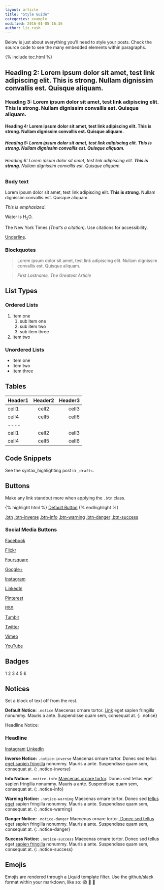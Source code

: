 ```yaml
---
layout: article
title: "Style Guide"
categories: example
modified: 2016-01-05 16:36
author: liz_rush
---
```


Below is just about everything you'll need to style your posts. Check the source code to see the many embedded elements within paragraphs.

{% include toc.html %}

## Heading 2: Lorem ipsum dolor sit amet, test link adipiscing elit. **This is strong**. Nullam dignissim convallis est. Quisque aliquam.

### Heading 3: Lorem ipsum dolor sit amet, test link adipiscing elit. **This is strong**. Nullam dignissim convallis est. Quisque aliquam.

#### Heading 4: Lorem ipsum dolor sit amet, test link adipiscing elit. **This is strong**. Nullam dignissim convallis est. Quisque aliquam.

##### Heading 5: Lorem ipsum dolor sit amet, test link adipiscing elit. **This is strong**. Nullam dignissim convallis est. Quisque aliquam.

###### Heading 6: Lorem ipsum dolor sit amet, test link adipiscing elit. **This is strong**. Nullam dignissim convallis est. Quisque aliquam.

### Body text

Lorem ipsum dolor sit amet, test link adipiscing elit. **This is strong**. Nullam dignissim convallis est. Quisque aliquam.

*This is emphasized*. 

Water is H<sub>2</sub>O. 

The New York Times <cite>(That’s a citation)</cite>.  Use citations for accessibility. 

<u>Underline</u>. 

### Blockquotes

> Lorem ipsum dolor sit amet, test link adipiscing elit. Nullam dignissim convallis est. Quisque aliquam.

> <cite>First Lastname, *The Greatest Article*</cite>

## List Types

### Ordered Lists

1. Item one
	 1. sub item one
	 2. sub item two
	 3. sub item three
2. Item two

### Unordered Lists

* Item one
* Item two
* Item three

## Tables

| Header1 | Header2 | Header3 |
|:--------|:-------:|--------:|
| cell1   | cell2   | cell3   |
| cell4   | cell5   | cell6   |
|----
| cell1   | cell2   | cell3   |
| cell4   | cell5   | cell6   |

## Code Snippets

See the syntax_highlighting post in `_drafts`.

## Buttons

Make any link standout more when applying the `.btn` class.

{% highlight html %}
<a href="#" class="btn">Default Button</a>
{% endhighlight %}

<a href="#" class="btn">.btn</a>
<a href="#" class="btn-inverse">.btn-inverse</a>
<a href="#" class="btn-info">.btn-info</a>
<a href="#" class="btn-warning">.btn-warning</a>
<a href="#" class="btn-danger">.btn-danger</a>
<a href="#" class="btn-success">.btn-success</a>

### Social Media Buttons

<a href="#" class="btn-social facebook"><i class="fa fa-facebook" aria-hidden="true"></i> Facebook</a>

<a href="#" class="btn-social flickr"><i class="fa fa-flickr" aria-hidden="true"></i> Flickr</a>

<a href="#" class="btn-social foursquare"><i class="fa fa-foursquare" aria-hidden="true"></i> Foursquare</a>

<a href="#" class="btn-social google-plus"><i class="fa fa-google-plus" aria-hidden="true"></i> Google+</a>

<a href="#" class="btn-social instagram"><i class="fa fa-instagram" aria-hidden="true"></i> Instagram</a>

<a href="#" class="btn-social linkedin"><i class="fa fa-linkedin" aria-hidden="true"></i> LinkedIn</a>

<a href="#" class="btn-social pinterest"><i class="fa fa-pinterest" aria-hidden="true"></i> Pinterest</a>

<a href="#" class="btn-social rss"><i class="fa fa-rss" aria-hidden="true"></i> RSS</a>

<a href="#" class="btn-social tumblr"><i class="fa fa-tumblr" aria-hidden="true"></i> Tumblr</a>

<a href="#" class="btn-social twitter"><i class="fa fa-twitter" aria-hidden="true"></i> Twitter</a>

<a href="#" class="btn-social vimeo"><i class="fa fa-vimeo-square" aria-hidden="true"></i> Vimeo</a>

<a href="#" class="btn-social youtube"><i class="fa fa-youtube" aria-hidden="true"></i> YouTube</a>

## Badges

<div class="badges">
	<span class="badge">1</span>
	<span class="badge inverse">2</span>
	<span class="badge info">3</span>
	<span class="badge warning">4</span>
	<span class="badge danger">5</span>
	<span class="badge success">6</span>
</div>

## Notices

Set a block of text off from the rest.

**Default Notice:** `.notice` Maecenas ornare tortor. [Link](www.google.com) eget sapien fringilla nonummy. Mauris a ante. Suspendisse quam sem, consequat at.
{: .notice}

Headline Notice:

<div class="notice">
	<h3>Headline</h3>
	<div class="inline-btn">
		<a href="#" class="btn-social instagram"><i class="fa fa-instagram" aria-hidden="true"></i> Instagram</a>
		<a href="#" class="btn-social linkedin"><i class="fa fa-linkedin" aria-hidden="true"></i> LinkedIn</a>
	</div><!-- /.inline-btn -->
</div><!-- /.notice -->

**Inverse Notice:** `.notice-inverse` Maecenas ornare tortor. Donec sed tellus [eget sapien fringilla]() nonummy. Mauris a ante. Suspendisse quam sem, consequat at.
{: .notice-inverse}

**Info Notice:** `.notice-info` [Maecenas ornare tortor](). Donec sed tellus eget sapien fringilla nonummy. Mauris a ante. Suspendisse quam sem, consequat at.
{: .notice-info}

**Warning Notice:** `.notice-warning` Maecenas ornare tortor. Donec sed [tellus eget]() sapien fringilla nonummy. Mauris a ante. Suspendisse quam sem, consequat at.
{: .notice-warning}

**Danger Notice:** `.notice-danger` Maecenas ornare tortor.[ Donec sed tellus]() eget sapien fringilla nonummy. Mauris a ante. Suspendisse quam sem, consequat at.
{: .notice-danger}

**Success Notice:** `.notice-success` Maecenas ornare tortor. Donec sed tellus eget [sapien fringilla]() nonummy. Mauris a ante. Suspendisse quam sem, consequat at.
{: .notice-success}


## Emojis

Emojis are rendered through a Liquid template filter. Use the github/slack format within your markdown, like so: :scream: :older_woman: :green_book: